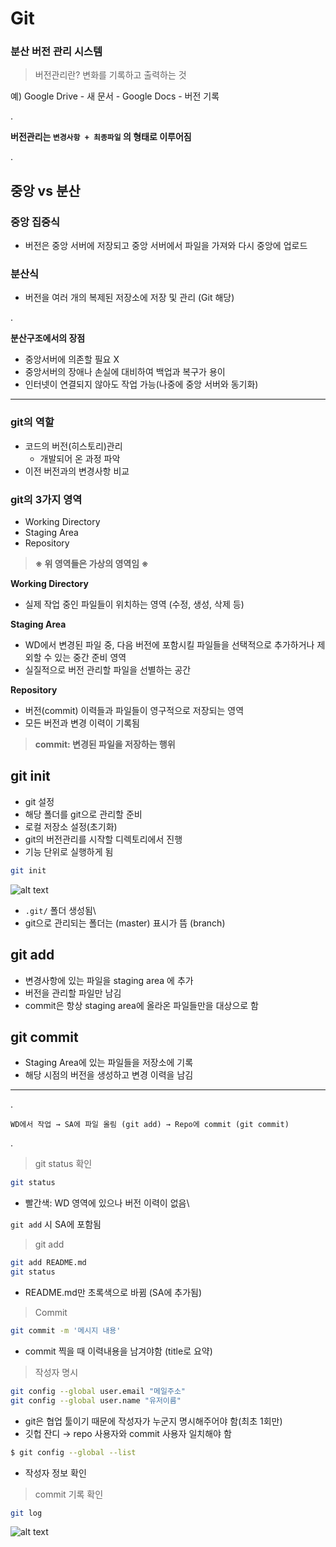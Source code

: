 # Git
### 분산 버전 관리 시스템

> 버전관리란?
> 변화를 기록하고 출력하는 것

예)
Google Drive - 새 문서 - Google Docs - 버전 기록

.

**버전관리는 `변경사항 + 최종파일` 의 형태로 이루어짐**

.

## 중앙 vs 분산

### 중앙 집중식
- 버전은 중앙 서버에 저장되고 중앙 서버에서 파일을 가져와 다시 중앙에 업로드

### 분산식
-  버전을 여러 개의 복제된 저장소에 저장 및 관리 (Git 해당)

.

**분산구조에서의 장점**
- 중앙서버에 의존할 필요 X
- 중앙서버의 장애나 손실에 대비하여 백업과 복구가 용이
- 인터넷이 연결되지 않아도 작업 가능(나중에 중앙 서버와 동기화)

---
### git의 역할
- 코드의 버전(히스토리)관리
    - 개발되어 온 과정 파악
- 이전 버전과의 변경사항 비교


### git의 3가지 영역

- Working Directory
- Staging Area
- Repository

> **※ 위 영역들은 가상의 영역임 ※**

**Working Directory**
- 실제 작업 중인 파일들이 위치하는 영역 (수정, 생성, 삭제 등)

**Staging Area**
- WD에서 변경된 파일 중, 다음 버전에 포함시킬 파일들을 선택적으로 추가하거나 제외할 수 있는 중간 준비 영역
- 실질적으로 버전 관리할 파일을 선별하는 공간

**Repository**
- 버전(commit) 이력들과 파일들이 영구적으로 저장되는 영역
- 모든 버전과 변경 이력이 기록됨

> **commit: 변경된 파일을 저장하는 행위**


## git init

- git 설정
- 해당 폴더를 git으로 관리할 준비
- 로컬 저장소 설정(초기화)
- git의 버전관리를 시작할 디렉토리에서 진행
- 기능 단위로 실행하게 됨

```bash
git init
```
![alt text](image-11.png)

-  `.git/` 폴더 생성됨\
- git으로 관리되는 폴더는 (master) 표시가 뜸 (branch)

## git add

- 변경사항에 있는 파일을 staging area 에 추가
- 버전을 관리할 파일만 남김
- commit은 항상 staging area에 올라온 파일들만을 대상으로 함

## git commit

- Staging Area에 있는 파일들을 저장소에 기록
- 해당 시점의 버전을 생성하고 변경 이력을 남김


--- 
.

`WD에서 작업 → SA에 파일 올림 (git add) → Repo에 commit (git commit)`

.

> git status 확인
```bash
git status
```
- 빨간색: WD 영역에 있으나 버전 이력이 없음\


`git add` 시 SA에 포함됨
> git add
```bash
git add README.md
git status
```
- README.md만 초록색으로 바뀜 (SA에 추가됨)


> Commit
```bash
git commit -m '메시지 내용'
```
- commit 찍을 때 이력내용을 남겨야함 (title로 요약)


> 작성자 명시
```bash
git config --global user.email "메일주소"
git config --global user.name "유저이름"
```
- git은 협업 툴이기 때문에 작성자가 누군지 명시해주어야 함(최초 1회만)
- 깃헙 잔디 → repo 사용자와 commit 사용자 일치해야 함

```bash
$ git config --global --list
```
- 작성자 정보 확인
> commit 기록 확인
```bash
git log
```
![alt text](image-12.png)


